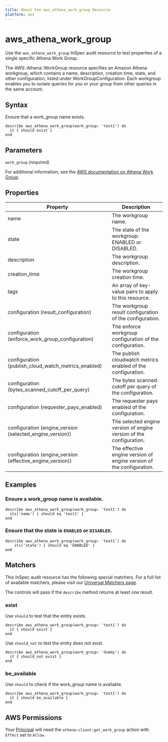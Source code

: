 ```yaml
---
title: About the aws_athena_work_group Resource
platform: aws
---
```


# aws\_athena\_work\_group

Use the `aws_athena_work_group` InSpec audit resource to test properties of a single specific Athena Work Group.

The AWS::Athena::WorkGroup resource specifies an Amazon Athena workgroup, which contains a name, description, creation time, state, and other configuration, listed under WorkGroupConfiguration. Each workgroup enables you to isolate queries for you or your group from other queries in the same account.

## Syntax

Ensure that a work_group name exists.

    describe aws_athena_work_group(work_group: 'test1') do
      it { should exist }
    end

## Parameters

`work_group` _(required)_

For additional information, see the [AWS documentation on Athena Work Group](https://docs.aws.amazon.com/AWSCloudFormation/latest/UserGuide/aws-resource-batch-jobdefinition.html).

## Properties

| Property | Description|
| --- | --- |
| name | The workgroup name. |
| state | The state of the workgroup: ENABLED or DISABLED. |
| description | The workgroup description. |
| creation_time | The workgroup creation time. |
| tags | An array of key-value pairs to apply to this resource. |
| configuration (result_configuration) | The workgroup result configuration of the configuration. |
| configuration (enforce_work_group_configuration) | The enforce workgroup configuration of the configuration. |
| configuration (publish_cloud_watch_metrics_enabled) | The publish cloudwatch metrics enabled of the configuration. |
| configuration (bytes_scanned_cutoff_per_query) | The bytes scanned cutoff per query of the configuration. |
| configuration (requester_pays_enabled) | The requester pays enabled of the configuration. |
| configuration (engine_version (selected_engine_version)) | The selected engine version of engine version of the configuration. |
| configuration (engine_version (effective_engine_version)) | The effective engine version of engine version of the configuration. |

## Examples

### Ensure a work_group name is available.
    describe aws_athena_work_group(work_group: 'test1') do
      its('name') { should eq 'test1' }
    end

### Ensure that the state is `ENABLED` or `DISABLED`.
    describe aws_athena_work_group(work_group: 'test1') do
        its('state') { should eq 'ENABLED' }
    end

## Matchers

This InSpec audit resource has the following special matchers. For a full list of available matchers, please visit our [Universal Matchers page](https://www.inspec.io/docs/reference/matchers/).

The controls will pass if the `describe` method returns at least one result.

### exist

Use `should` to test that the entity exists.

    describe aws_athena_work_group(work_group: 'test1') do
      it { should exist }
    end

Use `should_not` to test the entity does not exist.
      
    describe aws_athena_work_group(work_group: 'dummy') do
      it { should_not exist }
    end

### be_available

Use `should` to check if the work_group name is available.

    describe aws_athena_work_group(work_group: 'test1') do
      it { should be_available }
    end

## AWS Permissions

Your [Principal](https://docs.aws.amazon.com/IAM/latest/UserGuide/intro-structure.html#intro-structure-principal) will need the `athena:client:get_work_group` action with `Effect` set to `Allow`.